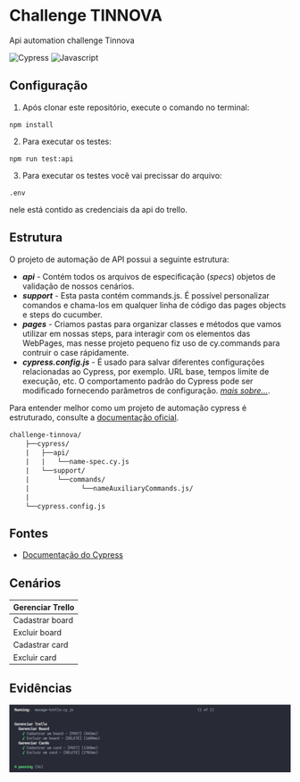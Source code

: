 # Challenge TINNOVA
Api automation challenge Tinnova

<div justify-content="space-between" align-items="center">
    <img src="https://seekicon.com/free-icon-download/cypress_1.svg" width="50" alt= "Cypress"/>
    <img src="https://seekicon.com/free-icon-download/javascript_3.svg" width="50" alt="Javascript"/>
</div>

## Configuração

1. Após clonar este repositório, execute o comando no terminal:
```
npm install
```
2. Para executar os testes:
```
npm run test:api
```
3. Para executar os testes você vai precissar do arquivo:
```
.env
```
nele está contido as credenciais da api do trello.

## Estrutura

O projeto de automação de API possui a seguinte estrutura:

- **_api_** - Contém todos os arquivos de especificação (_specs_) objetos de validação de nossos cenários.
- **_support_** - Esta pasta contém commands.js. É possível personalizar comandos e chama-los em qualquer linha de código das pages objects e steps do cucumber.
- **_pages_** - Criamos pastas para organizar classes e métodos que vamos utilizar em nossas steps, para interagir com os elementos das WebPages, mas nesse projeto pequeno fiz uso de cy.commands para contruir o case rápidamente.
- **_cypress.config.js_** - É usado para salvar diferentes configurações relacionadas ao Cypress, por exemplo. URL base, tempos limite de execução, etc. O comportamento padrão do Cypress pode ser modificado fornecendo parâmetros de configuração. [_mais sobre..._](https://docs.cypress.io/guides/references/configuration#cypress-json).

Para entender melhor como um projeto de automação cypress é estruturado, consulte a [documentação oficial](https://docs.cypress.io/guides/core-concepts/writing-and-organizing-tests#Test-Structure).


````
challenge-tinnova/
    ├──cypress/
    |   ├──api/
    |   |   └──name-spec.cy.js
    |   └──support/
    |       └──commands/
    |             └──nameAuxiliaryCommands.js/
    |       
    └──cypress.config.js
````

## Fontes

- [Documentação do Cypress](https://docs.cypress.io/guides/overview/why-cypress)

## Cenários

| Gerenciar Trello                             |
| -------------------------------------------- |
| Cadastrar board                              |
| Excluir board                                |
| Cadastrar card                               |
| Excluir card                                 |

## Evidências

![Alt text](image.png)